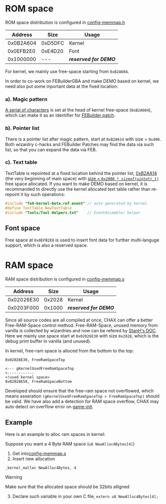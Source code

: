 # ROM space

ROM space distribution is configured in [config-memmap.h](../include/Configs/config-memmap.h)

| Address   | Size    | Usage
| -------   | ------- | -----
| 0x0B2A604 | 0xD5DFC | Kernel
| 0x0EFB2E0 | 0xE4D20 | Font
| 0x1000000 | ---     | ***reserved for DEMO***

For kernel, we mainly use free-space starting from `0xB2A604`.

In order to co-work on FEBuilderGBA and make DEMO based on kernel, we need also put some inportant data at the fixed location:

### a). Magic pattern

[A serial of characters](../main.event#L11) is set at the head of kernel free-space (`0xB2A604`), which can make it as an identifier for [FEBuilder patch](../Patches/PATCH_SkillInfo.txt#L4).

### b). Pointer list

There is a pointer list after magic pattern, start at `0xB2A614` with size = `0x400`. Both wizardry c-hacks and FEBuilder Patches may find the data via such list, so that you can expand the data via FEB.

### c). Text table

TextTable is repointed at a fixed location behind the pointer list, [0xB2AA14](../include/Configs/config-memmap.h#38) (the very beginning of main space) with [size = `0x2000 * sizeof(uintptr_t)`](../Repoint/RepointText/RepointText.event#L9) free space allocated. If you want to make DEMO based on kernel, it is recommanded to directly use the kernel allocated text table rather than re-repoint it by such operations:

```c
#include "fe8-kernel-beta.ref.event" // auto generated by kernel
#define TextTable NewTextTable
#include "Tools/Tool Helpers.txt"    // EventAssembler helper
```

## Font space

Free space at `0x0EFB2E0` is used to insert font data for further multi-languge support, which is also a reserved space.

# RAM space

RAM space distribution is configured in [config-memmap.s](../include/Configs/config-memmap.s)

| Address    | Size    | Usage
| -------    | ------  | -----
| 0x02026E30 | 0x2028  | Kernel
| 0x0203F000 | 0x1000  | ***reserved for DEMO***

Since all source codes are all compiled at once, CHAX can offer a better Free-RAM-Space control method.
Free-RAM-Space, unused memory from vanilla is collected by wizardries and now can be refered by [StanH's DOC](https://github.com/StanHash/DOC/blob/master/FREE-RAM-SPACE.md). Here we mainly use space start at `0x02026E30` with size `0x2028`, which is the debug print buffer in vanilla (and unused).

In kernel, free-ram space is alloced from the bottom to the top:

```assembly
0x02026E30, FreeRamSpaceTop

<--- gKernelUsedFreeRamSpaceTop
<------------
<!used kernel space>
0x02028E58, FreeRamSpaceBottom
```

Developed should ensure that the free-ram space not overflowed, which means asseration `(gKernelUsedFreeRamSpaceTop > FreeRamSpaceTop)` should be valid. We have also add a detection for RAM space overflow, CHAX may auto detect on overflow error on [game-init](../Wizardry/Common/GameInitHook/source/GameInit.c#L14).

## Example

Here is an example to alloc ram spaces in kernel:

Suppose you want a 4 Byte RAM space (`u8 NewAlloc4Bytes[4]`)

1. Get into[config-memmap.s](../include/Configs/config-memmap.s)
2. Insert new allocation

```
_kernel_malloc NewAlloc4Bytes, 4
```
> [!WARNING]
> Make sure that the allocated space should be 32bits alligned

3. Declare such variable in your own C file, `extern u8 NewAlloc4Bytes[4];`

